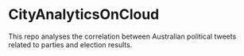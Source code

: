 # CityAnalyticsOnCloud
This repo analyses the correlation between Australian political tweets related to parties and election results. 

